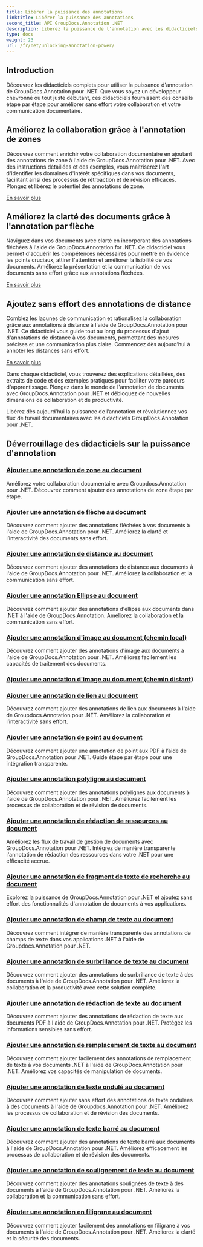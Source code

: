 ```yaml
---
title: Libérer la puissance des annotations
linktitle: Libérer la puissance des annotations
second_title: API GroupDocs.Annotation .NET
description: Libérez la puissance de l’annotation avec les didacticiels GroupDocs.Annotation pour .NET. Apprenez à ajouter diverses annotations étape par étape et améliorez la collaboration sans effort.
type: docs
weight: 23
url: /fr/net/unlocking-annotation-power/
---
```

## Introduction

Découvrez les didacticiels complets pour utiliser la puissance d'annotation de GroupDocs.Annotation pour .NET. Que vous soyez un développeur chevronné ou tout juste débutant, ces didacticiels fournissent des conseils étape par étape pour améliorer sans effort votre collaboration et votre communication documentaire.

## Améliorez la collaboration grâce à l'annotation de zones

Découvrez comment enrichir votre collaboration documentaire en ajoutant des annotations de zone à l'aide de GroupDocs.Annotation pour .NET. Avec des instructions détaillées et des exemples, vous maîtriserez l'art d'identifier les domaines d'intérêt spécifiques dans vos documents, facilitant ainsi des processus de rétroaction et de révision efficaces. Plongez et libérez le potentiel des annotations de zone.

[En savoir plus](./add-area-annotation/)

## Améliorez la clarté des documents grâce à l'annotation par flèche

Naviguez dans vos documents avec clarté en incorporant des annotations fléchées à l'aide de GroupDocs.Annotation for .NET. Ce didacticiel vous permet d'acquérir les compétences nécessaires pour mettre en évidence les points cruciaux, attirer l'attention et améliorer la lisibilité de vos documents. Améliorez la présentation et la communication de vos documents sans effort grâce aux annotations fléchées.

[En savoir plus](./add-arrow-annotation/)

## Ajoutez sans effort des annotations de distance

Comblez les lacunes de communication et rationalisez la collaboration grâce aux annotations à distance à l'aide de GroupDocs.Annotation pour .NET. Ce didacticiel vous guide tout au long du processus d'ajout d'annotations de distance à vos documents, permettant des mesures précises et une communication plus claire. Commencez dès aujourd’hui à annoter les distances sans effort.

[En savoir plus](./add-distance-annotation/)

Dans chaque didacticiel, vous trouverez des explications détaillées, des extraits de code et des exemples pratiques pour faciliter votre parcours d'apprentissage. Plongez dans le monde de l'annotation de documents avec GroupDocs.Annotation pour .NET et débloquez de nouvelles dimensions de collaboration et de productivité.

Libérez dès aujourd’hui la puissance de l’annotation et révolutionnez vos flux de travail documentaires avec les didacticiels GroupDocs.Annotation pour .NET.

## Déverrouillage des didacticiels sur la puissance d'annotation
### [Ajouter une annotation de zone au document](./add-area-annotation/)
Améliorez votre collaboration documentaire avec Groupdocs.Annotation pour .NET. Découvrez comment ajouter des annotations de zone étape par étape.
### [Ajouter une annotation de flèche au document](./add-arrow-annotation/)
Découvrez comment ajouter des annotations fléchées à vos documents à l'aide de GroupDocs.Annotation pour .NET. Améliorez la clarté et l’interactivité des documents sans effort.
### [Ajouter une annotation de distance au document](./add-distance-annotation/)
Découvrez comment ajouter des annotations de distance aux documents à l'aide de GroupDocs.Annotation pour .NET. Améliorez la collaboration et la communication sans effort.
### [Ajouter une annotation Ellipse au document](./add-ellipse-annotation/)
Découvrez comment ajouter des annotations d'ellipse aux documents dans .NET à l'aide de GroupDocs.Annotation. Améliorez la collaboration et la communication sans effort.
### [Ajouter une annotation d'image au document (chemin local)](./add-image-annotation-local-path/)
Découvrez comment ajouter des annotations d'image aux documents à l'aide de GroupDocs.Annotation pour .NET. Améliorez facilement les capacités de traitement des documents.
### [Ajouter une annotation d'image au document (chemin distant)](./add-image-annotation-remote-path/)
### [Ajouter une annotation de lien au document](./add-link-annotation/)
Découvrez comment ajouter des annotations de lien aux documents à l'aide de Groupdocs.Annotation pour .NET. Améliorez la collaboration et l’interactivité sans effort.
### [Ajouter une annotation de point au document](./add-point-annotation/)
Découvrez comment ajouter une annotation de point aux PDF à l’aide de GroupDocs.Annotation pour .NET. Guide étape par étape pour une intégration transparente.
### [Ajouter une annotation polyligne au document](./add-polyline-annotation/)
Découvrez comment ajouter des annotations polylignes aux documents à l'aide de GroupDocs.Annotation pour .NET. Améliorez facilement les processus de collaboration et de révision de documents.
### [Ajouter une annotation de rédaction de ressources au document](./add-resources-redaction-annotation/)
Améliorez les flux de travail de gestion de documents avec GroupDocs.Annotation pour .NET. Intégrez de manière transparente l'annotation de rédaction des ressources dans votre .NET pour une efficacité accrue.
### [Ajouter une annotation de fragment de texte de recherche au document](./add-search-text-fragment-annotation/)
Explorez la puissance de GroupDocs.Annotation pour .NET et ajoutez sans effort des fonctionnalités d'annotation de documents à vos applications.
### [Ajouter une annotation de champ de texte au document](./add-text-field-annotation/)
Découvrez comment intégrer de manière transparente des annotations de champs de texte dans vos applications .NET à l'aide de Groupdocs.Annotation pour .NET.
### [Ajouter une annotation de surbrillance de texte au document](./add-text-highlight-annotation/)
Découvrez comment ajouter des annotations de surbrillance de texte à des documents à l'aide de GroupDocs.Annotation pour .NET. Améliorez la collaboration et la productivité avec cette solution complète.
### [Ajouter une annotation de rédaction de texte au document](./add-text-redaction-annotation/)
Découvrez comment ajouter des annotations de rédaction de texte aux documents PDF à l'aide de GroupDocs.Annotation pour .NET. Protégez les informations sensibles sans effort.
### [Ajouter une annotation de remplacement de texte au document](./add-text-replacement-annotation/)
Découvrez comment ajouter facilement des annotations de remplacement de texte à vos documents .NET à l'aide de GroupDocs.Annotation pour .NET. Améliorez vos capacités de manipulation de documents.
### [Ajouter une annotation de texte ondulé au document](./add-text-squiggly-annotation/)
Découvrez comment ajouter sans effort des annotations de texte ondulées à des documents à l'aide de Groupdocs.Annotation pour .NET. Améliorez les processus de collaboration et de révision des documents.
### [Ajouter une annotation de texte barré au document](./add-text-strikeout-annotation/)
Découvrez comment ajouter des annotations de texte barré aux documents à l'aide de GroupDocs.Annotation pour .NET. Améliorez efficacement les processus de collaboration et de révision des documents.
### [Ajouter une annotation de soulignement de texte au document](./add-text-underline-annotation/)
Découvrez comment ajouter des annotations soulignées de texte à des documents à l'aide de GroupDocs.Annotation pour .NET. Améliorez la collaboration et la communication sans effort.
### [Ajouter une annotation en filigrane au document](./add-watermark-annotation/)
Découvrez comment ajouter facilement des annotations en filigrane à vos documents à l'aide de GroupDocs.Annotation pour .NET. Améliorez la clarté et la sécurité des documents.
